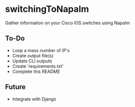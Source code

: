 # switchingToNapalm
Gather information on your Cisco IOS switches using Napalm

To-Do
------
* Loop a mass number of IP's
* Create output file(s)
* Update CLI outputs
* Create 'requirements.txt'
* Complete this README


Future
------
* Integrate with Django
